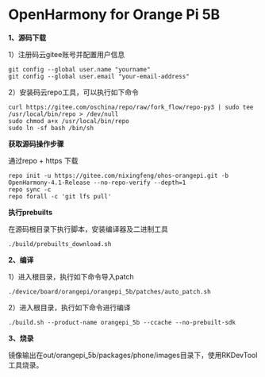 # OpenHarmony for Orange Pi 5B

**1、源码下载**

1）注册码云gitee账号并配置用户信息
```
git config --global user.name "yourname"
git config --global user.email "your-email-address"
```

2）安装码云repo工具，可以执行如下命令

```
curl https://gitee.com/oschina/repo/raw/fork_flow/repo-py3 | sudo tee /usr/local/bin/repo > /dev/null
sudo chmod a+x /usr/local/bin/repo
sudo ln -sf bash /bin/sh
```

**获取源码操作步骤**

通过repo + https 下载

```
repo init -u https://gitee.com/nixingfeng/ohos-orangepi.git -b OpenHarmony-4.1-Release --no-repo-verify --depth=1
repo sync -c
repo forall -c 'git lfs pull'
```

**执行prebuilts**

在源码根目录下执行脚本，安装编译器及二进制工具

```
./build/prebuilts_download.sh
```
**2、编译**

1）进入根目录，执行如下命令导入patch
```
./device/board/orangepi/orangepi_5b/patches/auto_patch.sh
```

2）进入根目录，执行如下命令进行编译
```
./build.sh --product-name orangepi_5b --ccache --no-prebuilt-sdk
```

**3、烧录**

镜像输出在out/orangepi_5b/packages/phone/images目录下，使用RKDevTool工具烧录。
